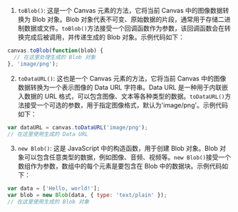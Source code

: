 1. `toBlob()`: 这是一个 Canvas 元素的方法，它将当前 Canvas 中的图像数据转换为 Blob 对象。Blob 对象代表不可变、原始数据的片段，通常用于存储二进制数据或文件。`toBlob()`方法接受一个回调函数作为参数，该回调函数会在转换完成后被调用，并传递生成的 Blob 对象。示例代码如下：

```javascript
canvas.toBlob(function(blob) {
  // 在这里处理生成的 Blob 对象
}, 'image/png');
```

2. `toDataURL()`: 这也是一个 Canvas 元素的方法，它将当前 Canvas 中的图像数据转换为一个表示图像的 Data URL 字符串。Data URL 是一种用于内联嵌入数据的 URL 格式，可以包含图像、文本等各种类型的数据。`toDataURL()`方法接受一个可选的参数，用于指定图像格式，默认为'image/png'。示例代码如下：

```javascript
var dataURL = canvas.toDataURL('image/png');
// 在这里使用生成的 Data URL
```

3. `new Blob()`: 这是 JavaScript 中的构造函数，用于创建 Blob 对象。Blob 对象可以包含任意类型的数据，例如图像、音频、视频等。`new Blob()`接受一个数组作为参数，数组中的每个元素是要包含在 Blob 中的数据块。示例代码如下：

```javascript
var data = ['Hello, world!'];
var blob = new Blob(data, { type: 'text/plain' });
// 在这里使用生成的 Blob 对象
```
